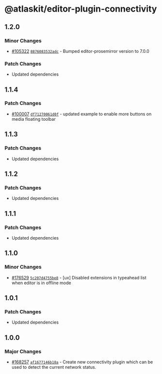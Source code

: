 # @atlaskit/editor-plugin-connectivity

## 1.2.0

### Minor Changes

- [#105322](https://stash.atlassian.com/projects/CONFCLOUD/repos/confluence-frontend/pull-requests/105322)
  [`8876083532adc`](https://stash.atlassian.com/projects/CONFCLOUD/repos/confluence-frontend/commits/8876083532adc) -
  Bumped editor-prosemirror version to 7.0.0

### Patch Changes

- Updated dependencies

## 1.1.4

### Patch Changes

- [#100007](https://stash.atlassian.com/projects/CONFCLOUD/repos/confluence-frontend/pull-requests/100007)
  [`df71270061d0f`](https://stash.atlassian.com/projects/CONFCLOUD/repos/confluence-frontend/commits/df71270061d0f) -
  updated example to enable more buttons on media floating toolbar

## 1.1.3

### Patch Changes

- Updated dependencies

## 1.1.2

### Patch Changes

- Updated dependencies

## 1.1.1

### Patch Changes

- Updated dependencies

## 1.1.0

### Minor Changes

- [#176529](https://stash.atlassian.com/projects/CONFCLOUD/repos/confluence-frontend/pull-requests/176529)
  [`5c207d4755be8`](https://stash.atlassian.com/projects/CONFCLOUD/repos/confluence-frontend/commits/5c207d4755be8) -
  [ux] Disabled extensions in typeahead list when editor is in offline mode

## 1.0.1

### Patch Changes

- Updated dependencies

## 1.0.0

### Major Changes

- [#168257](https://stash.atlassian.com/projects/CONFCLOUD/repos/confluence-frontend/pull-requests/168257)
  [`af1677146b18a`](https://stash.atlassian.com/projects/CONFCLOUD/repos/confluence-frontend/commits/af1677146b18a) -
  Create new connectivity plugin which can be used to detect the current network status.
